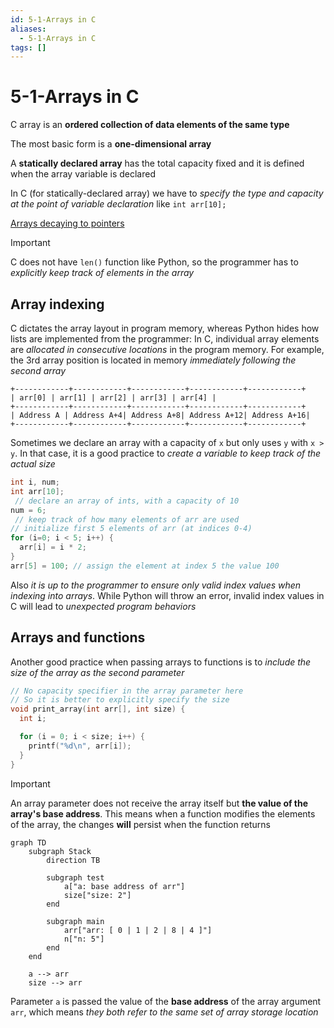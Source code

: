 ```yaml
---
id: 5-1-Arrays in C
aliases:
  - 5-1-Arrays in C
tags: []
---
```


# 5-1-Arrays in C

C array is an **ordered collection of data elements of the same type**

The most basic form is a **one-dimensional array**

A **statically declared array** has the total capacity fixed and it is defined when the array variable is declared

In C (for statically-declared array) we have to _specify the type and capacity at the point of variable declaration_ like `int arr[10];`

[Arrays decaying to pointers](01-Areas/Computer/Dive_Into_Systems/notes/chapter1/Arrays%20decaying%20to%20pointers.md)

> [!IMPORTANT]
> C does not have `len()` function like Python, so the programmer has to _explicitly keep track of elements in the array_

## Array indexing

C dictates the array layout in program memory, whereas Python hides how lists are implemented from the programmer: In C, individual array elements are _allocated in consecutive locations_ in the program memory. For example, the 3rd array position is located in memory _immediately following the second array_

```
+------------+------------+------------+------------+------------+
| arr[0] | arr[1] | arr[2] | arr[3] | arr[4] |
+------------+------------+------------+------------+------------+
| Address A | Address A+4| Address A+8| Address A+12| Address A+16|
+------------+------------+------------+------------+------------+

```

Sometimes we declare an array with a capacity of `x` but only uses `y` with `x > y`. In that case, it is a good practice to _create a variable to keep track of the actual size_

```c
int i, num;
int arr[10];
 // declare an array of ints, with a capacity of 10
num = 6;
 // keep track of how many elements of arr are used
// initialize first 5 elements of arr (at indices 0-4)
for (i=0; i < 5; i++) {
  arr[i] = i * 2;
}
arr[5] = 100; // assign the element at index 5 the value 100
```

Also _it is up to the programmer to ensure only valid index values when indexing into arrays_. While Python will throw an error, invalid index values in C will lead to _unexpected program behaviors_

## Arrays and functions

Another good practice when passing arrays to functions is to _include the size of the array as the second parameter_

```c
// No capacity specifier in the array parameter here
// So it is better to explicitly specify the size
void print_array(int arr[], int size) {
  int i;

  for (i = 0; i < size; i++) {
    printf("%d\n", arr[i]);
  }
}

```

> [!IMPORTANT]
> An array parameter does not receive the array itself but **the value of the array's base address**. This means when a function modifies the elements of the array, the changes **will** persist when the function returns

```mermaid
graph TD
    subgraph Stack
        direction TB

        subgraph test
            a["a: base address of arr"]
            size["size: 2"]
        end

        subgraph main
            arr["arr: [ 0 | 1 | 2 | 8 | 4 ]"]
            n["n: 5"]
        end
    end

    a --> arr
    size --> arr
```

Parameter `a` is passed the value of the **base address** of the array argument `arr`, which means _they both refer to the same set of array storage location_
